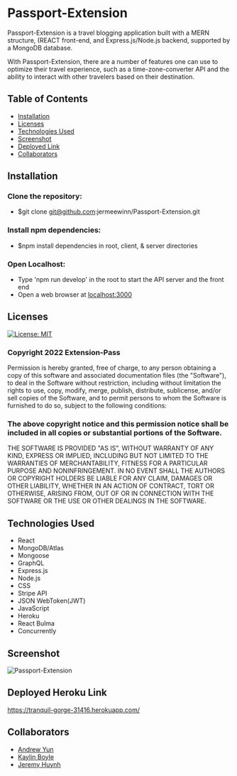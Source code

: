 # Passport-Extension

Passport-Extension is a travel blogging application built with a MERN structure, (REACT front-end, and Express.js/Node.js backend, supported by a MongoDB database.

With Passport-Extension, there are a number of features one can use to optimize their travel experience, such as a time-zone-converter API and the ability to interact with other travelers based on their destination.

## Table of Contents
- [Installation](#installation)
- [Licenses](#licenses)
- [Technologies Used](#technologies_used)
- [Screenshot](#screenshot)
- [Deployed Link](#deployed_link)
- [Collaborators](#collaborators)

## Installation
### Clone the repository:
- $git clone git@github.com:jermeewinn/Passport-Extension.git

### Install npm dependencies:
- $npm install dependencies in root, client, & server directories

### Open Localhost:
- Type 'npm run develop' in the root to start the API server and the front end
- Open a web browser at [localhost:3000](localhost:3000)

## Licenses

[![License: MIT](https://img.shields.io/badge/License-MIT-yellow.svg)](https://opensource.org/licenses/MIT)

### Copyright 2022 Extension-Pass

Permission is hereby granted, free of charge, to any person obtaining a copy of this software and associated documentation files (the "Software"), to deal in the Software without restriction, including without limitation the rights to use, copy, modify, merge, publish, distribute, sublicense, and/or sell copies of the Software, and to permit persons to whom the Software is furnished to do so, subject to the following conditions:

### The above copyright notice and this permission notice shall be included in all copies or substantial portions of the Software.

THE SOFTWARE IS PROVIDED "AS IS", WITHOUT WARRANTY OF ANY KIND, EXPRESS OR IMPLIED, INCLUDING BUT NOT LIMITED TO THE WARRANTIES OF MERCHANTABILITY, FITNESS FOR A PARTICULAR PURPOSE AND NONINFRINGEMENT. IN NO EVENT SHALL THE AUTHORS OR COPYRIGHT HOLDERS BE LIABLE FOR ANY CLAIM, DAMAGES OR OTHER LIABILITY, WHETHER IN AN ACTION OF CONTRACT, TORT OR OTHERWISE, ARISING FROM, OUT OF OR IN CONNECTION WITH THE SOFTWARE OR THE USE OR OTHER DEALINGS IN THE SOFTWARE.

## Technologies Used
- React
- MongoDB/Atlas
- Mongoose
- GraphQL
- Express.js
- Node.js
- CSS
- Stripe API
- JSON WebToken(JWT)
- JavaScript
- Heroku
- React Bulma
- Concurrently

## Screenshot

![Passport-Extension](https://user-images.githubusercontent.com/88342540/156672051-2140e04c-04ef-48c8-bc44-41cf0b6554ed.png)

## Deployed Heroku Link
https://tranquil-gorge-31416.herokuapp.com/ 

## Collaborators
- [Andrew Yun](https://github.com/Andrewy2416)
- [Kaylin Boyle](https://github.com/kaynboyle)
- [Jeremy Huynh](https://github.com/jermeewinn)
